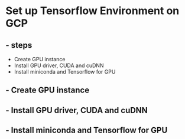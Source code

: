# Set up Tensorflow Environment on GCP

##  - steps

* Create GPU instance
* Install GPU driver, CUDA and cuDNN
* Install miniconda and Tensorflow for GPU

## - Create GPU instance

## - Install GPU driver, CUDA and cuDNN

## - Install miniconda and Tensorflow for GPU
